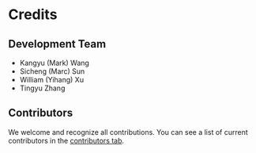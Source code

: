 # Credits

## Development Team

- Kangyu (Mark) Wang 
- Sicheng (Marc) Sun
- William (Yihang) Xu 
- Tingyu Zhang

## Contributors

We welcome and recognize all contributions. You can see a list of current contributors in the [contributors tab](https://github.com/UBC-MDS/stock_analyzer/graphs/contributors).

